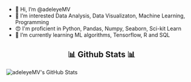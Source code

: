 - 👋 Hi, I’m @adeleyeMV
- 👀 I’m interested  Data Analysis, Data Visualizaton, Machine Learning, Programming
- 😍 I'm proficient in  Python, Pandas, Numpy, Seaborn, Sci-kit Learn
- 🌱 I’m currently learning ML algorithms, Tensorflow, R and SQL

<h2 align="center">📊 Github Stats 📊</h2>

![adeleyeMV's GitHub Stats](https://github-readme-stats.vercel.app/api?username=adeleyeMV&show_icons=true&theme=radical)
